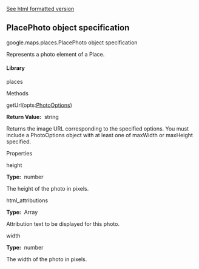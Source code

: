 [See html formatted version](https://huasofoundries.github.io/google-maps-documentation/PlacePhoto.html)


PlacePhoto object specification
-------------------------------

google.maps.places.PlacePhoto object specification

Represents a photo element of a Place.

#### Library

places

Methods

getUrl(opts:[PhotoOptions](https://github.com/amenadiel/google-maps-documentation/blob/master/docs/PhotoOptions.md))

**Return Value:**  string

Returns the image URL corresponding to the specified options. You must include a PhotoOptions object with at least one of maxWidth or maxHeight specified.

Properties

height

**Type:**  number

The height of the photo in pixels.

html\_attributions

**Type:**  Array<string>

Attribution text to be displayed for this photo.

width

**Type:**  number

The width of the photo in pixels.